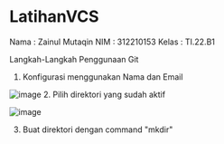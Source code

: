 # LatihanVCS
Nama  : Zainul Mutaqin 
NIM   : 312210153
Kelas : TI.22.B1

Langkah-Langkah Penggunaan Git
1. Konfigurasi menggunakan Nama dan Email

![image](https://user-images.githubusercontent.com/115475424/196045383-4a27db6e-743b-41d2-8149-d5a301d0c42c.png)
2. Pilih direktori yang sudah aktif

![image](https://user-images.githubusercontent.com/115475424/196045480-9999852a-2beb-4517-a49e-7ad0419240aa.png)

3. Buat direktori dengan command "mkdir"

